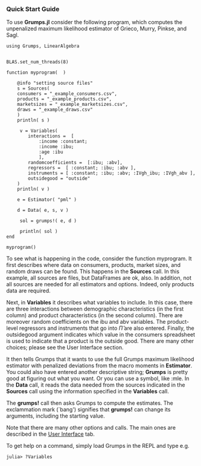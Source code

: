 ### Quick Start Guide

To use **Grumps.jl** consider the following program, which computes the unpenalized maximum likelihood estimator of Grieco, Murry, Pinkse, and Sagl.


    using Grumps, LinearAlgebra


    BLAS.set_num_threads(8)

    function myprogram(  )

        @info "setting source files"
        s = Sources(
        consumers = "_example_consumers.csv",
        products = "_example_products.csv",
        marketsizes = "_example_marketsizes.csv",
        draws = "_example_draws.csv"  
        )
        println( s )

         v = Variables(
            interactions =  [
                :income :constant; 
                :income :ibu; 
                :age :ibu
                ],
            randomcoefficients =  [:ibu; :abv],
            regressors =  [ :constant; :ibu; :abv ],
            instruments = [ :constant; :ibu; :abv; :IVgh_ibu; :IVgh_abv ],
            outsidegood = "outside"
        )
        println( v )

        e = Estimator( "pml" )

        d = Data( e, s, v )

         sol = grumps!( e, d )

         println( sol )
    end

    myprogram()



To see what is happening in the code, consider the function myprogram.  It first describes where data on consumers, products, market sizes, and random draws can be found.  This happens in the **Sources** call. In this example, all sources are files, but DataFrames are ok, also.  In addition, not all sources are needed for all estimators and options.  Indeed, only products data are required.

Next, in **Variables** it describes what variables to include.  In this case, there are three interactions between demographic characteristics (in the first column) and product characteristics (in the second column).  There are moreover random coefficients on the ibu and abv variables.  The product-level regressors and instruments that go into $\hat \Pi$ are also entered.  Finally, the outsidegood argument indicates which value in the consumers spreadsheet is used to indicate that a product is the outside good.  There are many other choices; please see the User Interface section.

It then tells Grumps that it wants to use the full Grumps maximum likelihood estimator with penalized deviations from the macro moments in **Estimator**.  You could also have entered another descriptive string; **Grumps** is pretty good at figuring out what you want.  Or you can use a symbol, like :mle.  In the **Data** call, it reads the data needed from the sources indicated in the **Sources** call using the information specified in the **Variables** call.

The **grumps!** call then asks Grumps to compute the estimates.  The exclammation mark (`bang') signifies that **grumps!** can change its arguments, including the starting value.

Note that there are many other options and calls.  The main ones are described in the [User Interface](@ref) tab.

To get help on a command, simply load Grumps in the REPL and type e.g.
```
julia> ?Variables
```
